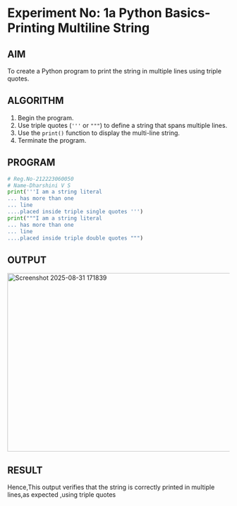 # Experiment No: 1a Python Basics- Printing Multiline String

## AIM  
To create a Python program to print the string in multiple lines using triple quotes.

## ALGORITHM  
1. Begin the program.  
2. Use triple quotes (`'''` or `"""`) to define a string that spans multiple lines.  
3. Use the `print()` function to display the multi-line string.  
4. Terminate the program.

## PROGRAM
```python
# Reg.No-212223060050
# Name-Dharshini V S
print('''I am a string literal
... has more than one
... line
....placed inside triple single quotes ''')
print("""I am a string literal
... has more than one
... line
....placed inside triple double quotes """)
```

## OUTPUT
<img width="1157" height="404" alt="Screenshot 2025-08-31 171839" src="https://github.com/user-attachments/assets/3d784067-d4a5-44cf-98d7-212bfd077942" />


## RESULT
Hence,This output verifies that the string is correctly printed in multiple lines,as expected ,using triple quotes


